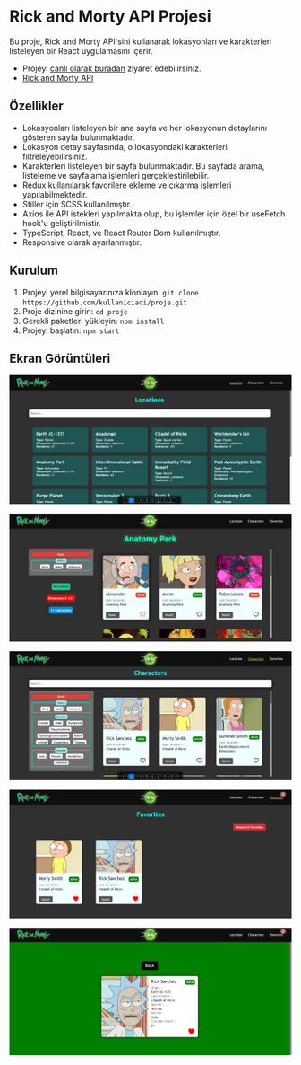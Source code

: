 # Rick and Morty API Projesi

Bu proje, Rick and Morty API'sini kullanarak lokasyonları ve karakterleri listeleyen bir React uygulamasını içerir.

- Projeyi [canlı olarak buradan](https://rickandmorty-lb5l.vercel.app/) ziyaret edebilirsiniz.
- [Rick and Morty API](https://github.com/bayramenesyilmaz/rickandmorty)

## Özellikler

- Lokasyonları listeleyen bir ana sayfa ve her lokasyonun detaylarını gösteren sayfa bulunmaktadır.
- Lokasyon detay sayfasında, o lokasyondaki karakterleri filtreleyebilirsiniz.
- Karakterleri listeleyen bir sayfa bulunmaktadır. Bu sayfada arama, listeleme ve sayfalama işlemleri gerçekleştirilebilir.
- Redux kullanılarak favorilere ekleme ve çıkarma işlemleri yapılabilmektedir.
- Stiller için SCSS kullanılmıştır.
- Axios ile API istekleri yapılmakta olup, bu işlemler için özel bir useFetch hook'u geliştirilmiştir.
- TypeScript, React, ve React Router Dom kullanılmıştır.
- Responsive olarak ayarlanmıştır.

## Kurulum

1. Projeyi yerel bilgisayarınıza klonlayın: `git clone https://github.com/kullaniciadi/proje.git`
2. Proje dizinine girin: `cd proje`
3. Gerekli paketleri yükleyin: `npm install`
4. Projeyi başlatın: `npm start`

## Ekran Görüntüleri

![Lokasyonlar](/public/images/rick1.png)

![Lokasyon Detay](/public/images/rick2.png)

![Karakterler](/public/images/rick3.png)

![Favoriler](/public/images/rick4.png)

![Karakter Detay](/public/images/rick5.png)
